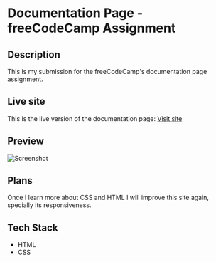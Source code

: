 # Documentation Page - freeCodeCamp Assignment

## Description

This is my submission for the freeCodeCamp's documentation page assignment.

## Live site

This is the live version of the documentation page: [Visit site](https://jeru7.github.io/docpage-fcc/)

## Preview

![Screenshot](docpage.png "Sample photo")

## Plans

Once I learn more about CSS and HTML I will improve this site again, specially its responsiveness.

## Tech Stack
* HTML
* CSS
